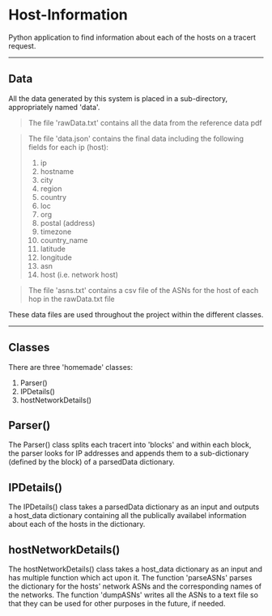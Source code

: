 # Host-Information
Python application to find information about each of the hosts on a tracert request.

---

## Data

All the data generated by this system is placed in a sub-directory, appropriately named 'data'.

> The file 'rawData.txt' contains all the data from the reference data pdf

> The file 'data.json' contains the final data including the following fields for each ip (host): 
> 1. ip
> 2. hostname
> 3. city
> 4. region
> 5. country
> 6. loc
> 7. org
> 8. postal (address)
> 9. timezone
> 10. country_name
> 11. latitude
> 12. longitude
> 13. asn
> 14. host (i.e. network host)

> The file 'asns.txt' contains a csv file of the ASNs for the host of each hop in the rawData.txt file

These data files are used throughout the project within the different classes.

---

## Classes

There are three 'homemade' classes:

1. Parser()
2. IPDetails()
3. hostNetworkDetails()

## Parser()

The Parser() class splits each tracert into 'blocks' and within each block,
the parser looks for IP addresses and appends them to a sub-dictionary (defined by the block)
of a parsedData dictionary.

## IPDetails()

The IPDetails() class takes a parsedData dictionary as an input and outputs
a host_data dictionary containing all the publically availabel information
about each of the hosts in the dictionary.

## hostNetworkDetails()

The hostNetworkDetails() class takes a host_data dictionary as an input and has multiple function which act upon it.
The function 'parseASNs' parses the dictionary for the hosts' network ASNs and the corresponding names of the networks.
The function 'dumpASNs' writes all the ASNs to a text file so that they can be used for other purposes in the future, if needed.
